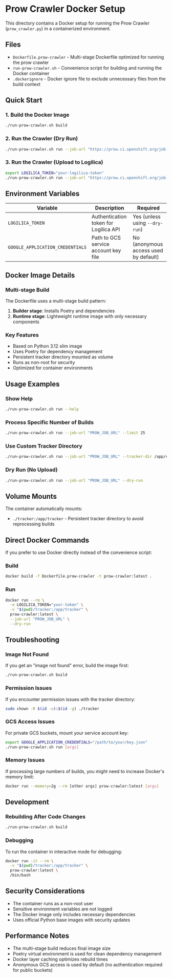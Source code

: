 # Prow Crawler Docker Setup

This directory contains a Docker setup for running the Prow Crawler (`prow_crawler.py`) in a containerized environment.

## Files

- `Dockerfile.prow-crawler` - Multi-stage Dockerfile optimized for running the prow crawler
- `run-prow-crawler.sh` - Convenience script for building and running the Docker container
- `.dockerignore` - Docker ignore file to exclude unnecessary files from the build context

## Quick Start

### 1. Build the Docker Image

```bash
./run-prow-crawler.sh build
```

### 2. Run the Crawler (Dry Run)

```bash
./run-prow-crawler.sh run --job-url "https://prow.ci.openshift.org/job-history/test-platform-results/logs/periodic-ci-codeready-toolchain-toolchain-e2e-master-ci-daily" --dry-run
```

### 3. Run the Crawler (Upload to Logilica)

```bash
export LOGILICA_TOKEN="your-logilica-token"
./run-prow-crawler.sh run --job-url "https://prow.ci.openshift.org/job-history/test-platform-results/logs/periodic-ci-codeready-toolchain-toolchain-e2e-master-ci-daily" --limit 10
```

## Environment Variables

| Variable | Description | Required |
|----------|-------------|----------|
| `LOGILICA_TOKEN` | Authentication token for Logilica API | Yes (unless using `--dry-run`) |
| `GOOGLE_APPLICATION_CREDENTIALS` | Path to GCS service account key file | No (anonymous access used by default) |

## Docker Image Details

### Multi-stage Build
The Dockerfile uses a multi-stage build pattern:
1. **Builder stage**: Installs Poetry and dependencies
2. **Runtime stage**: Lightweight runtime image with only necessary components

### Key Features
- Based on Python 3.12 slim image
- Uses Poetry for dependency management
- Persistent tracker directory mounted as volume
- Runs as non-root for security
- Optimized for container environments

## Usage Examples

### Show Help
```bash
./run-prow-crawler.sh run --help
```

### Process Specific Number of Builds
```bash
./run-prow-crawler.sh run --job-url "PROW_JOB_URL" --limit 25
```

### Use Custom Tracker Directory
```bash
./run-prow-crawler.sh run --job-url "PROW_JOB_URL" --tracker-dir /app/custom-tracker
```

### Dry Run (No Upload)
```bash
./run-prow-crawler.sh run --job-url "PROW_JOB_URL" --dry-run
```

## Volume Mounts

The container automatically mounts:
- `./tracker:/app/tracker` - Persistent tracker directory to avoid reprocessing builds

## Direct Docker Commands

If you prefer to use Docker directly instead of the convenience script:

### Build
```bash
docker build -f Dockerfile.prow-crawler -t prow-crawler:latest .
```

### Run
```bash
docker run --rm \
  -e LOGILICA_TOKEN="your-token" \
  -v "$(pwd)/tracker:/app/tracker" \
  prow-crawler:latest \
  --job-url "PROW_JOB_URL" \
  --dry-run
```

## Troubleshooting

### Image Not Found
If you get an "image not found" error, build the image first:
```bash
./run-prow-crawler.sh build
```

### Permission Issues
If you encounter permission issues with the tracker directory:
```bash
sudo chown -R $(id -u):$(id -g) ./tracker
```

### GCS Access Issues
For private GCS buckets, mount your service account key:
```bash
export GOOGLE_APPLICATION_CREDENTIALS="/path/to/your/key.json"
./run-prow-crawler.sh run [args]
```

### Memory Issues
If processing large numbers of builds, you might need to increase Docker's memory limit:
```bash
docker run --memory=2g --rm [other args] prow-crawler:latest [args]
```

## Development

### Rebuilding After Code Changes
```bash
./run-prow-crawler.sh build
```

### Debugging
To run the container in interactive mode for debugging:
```bash
docker run -it --rm \
  -v "$(pwd)/tracker:/app/tracker" \
  prow-crawler:latest \
  /bin/bash
```

## Security Considerations

- The container runs as a non-root user
- Sensitive environment variables are not logged
- The Docker image only includes necessary dependencies
- Uses official Python base images with security updates

## Performance Notes

- The multi-stage build reduces final image size
- Poetry virtual environment is used for clean dependency management
- Docker layer caching optimizes rebuild times
- Anonymous GCS access is used by default (no authentication required for public buckets)